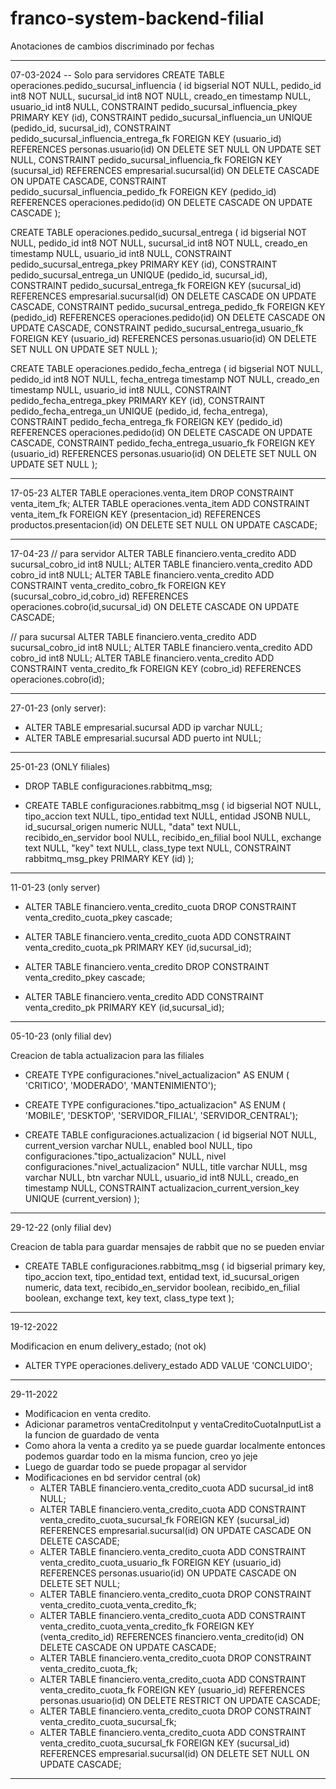 # franco-system-backend-filial

Anotaciones de cambios discriminado por fechas

-------------------------------------------------------------------------------------------------------
07-03-2024
-- Solo para servidores
CREATE TABLE operaciones.pedido_sucursal_influencia (
	id bigserial NOT NULL,
	pedido_id int8 NOT NULL,
	sucursal_id int8 NOT NULL,
	creado_en timestamp NULL,
	usuario_id int8 NULL,
	CONSTRAINT pedido_sucursal_influencia_pkey PRIMARY KEY (id),
	CONSTRAINT pedido_sucursal_influencia_un UNIQUE (pedido_id, sucursal_id),
	CONSTRAINT pedido_sucursal_influencia_entrega_fk FOREIGN KEY (usuario_id) REFERENCES personas.usuario(id) ON DELETE SET NULL ON UPDATE SET NULL,
	CONSTRAINT pedido_sucursal_influencia_fk FOREIGN KEY (sucursal_id) REFERENCES empresarial.sucursal(id) ON DELETE CASCADE ON UPDATE CASCADE,
	CONSTRAINT pedido_sucursal_influencia_pedido_fk FOREIGN KEY (pedido_id) REFERENCES operaciones.pedido(id) ON DELETE CASCADE ON UPDATE CASCADE
);

CREATE TABLE operaciones.pedido_sucursal_entrega (
	id bigserial NOT NULL,
	pedido_id int8 NOT NULL,
	sucursal_id int8 NOT NULL,
	creado_en timestamp NULL,
	usuario_id int8 NULL,
	CONSTRAINT pedido_sucursal_entrega_pkey PRIMARY KEY (id),
	CONSTRAINT pedido_sucursal_entrega_un UNIQUE (pedido_id, sucursal_id),
	CONSTRAINT pedido_sucursal_entrega_fk FOREIGN KEY (sucursal_id) REFERENCES empresarial.sucursal(id) ON DELETE CASCADE ON UPDATE CASCADE,
	CONSTRAINT pedido_sucursal_entrega_pedido_fk FOREIGN KEY (pedido_id) REFERENCES operaciones.pedido(id) ON DELETE CASCADE ON UPDATE CASCADE,
	CONSTRAINT pedido_sucursal_entrega_usuario_fk FOREIGN KEY (usuario_id) REFERENCES personas.usuario(id) ON DELETE SET NULL ON UPDATE SET NULL
);


CREATE TABLE operaciones.pedido_fecha_entrega (
	id bigserial NOT NULL,
	pedido_id int8 NOT NULL,
	fecha_entrega timestamp NOT NULL,
	creado_en timestamp NULL,
	usuario_id int8 NULL,
	CONSTRAINT pedido_fecha_entrega_pkey PRIMARY KEY (id),
	CONSTRAINT pedido_fecha_entrega_un UNIQUE (pedido_id, fecha_entrega),
	CONSTRAINT pedido_fecha_entrega_fk FOREIGN KEY (pedido_id) REFERENCES operaciones.pedido(id) ON DELETE CASCADE ON UPDATE CASCADE,
	CONSTRAINT pedido_fecha_entrega_usuario_fk FOREIGN KEY (usuario_id) REFERENCES personas.usuario(id) ON DELETE SET NULL ON UPDATE SET NULL
);


-------------------------------------------------------------------------------------------------------
17-05-23
ALTER TABLE operaciones.venta_item DROP CONSTRAINT venta_item_fk;
ALTER TABLE operaciones.venta_item ADD CONSTRAINT venta_item_fk FOREIGN KEY (presentacion_id) REFERENCES productos.presentacion(id) ON DELETE SET NULL ON UPDATE CASCADE;


-------------------------------------------------------------------------------------------------------
17-04-23
// para servidor
ALTER TABLE financiero.venta_credito ADD sucursal_cobro_id int8 NULL;
ALTER TABLE financiero.venta_credito ADD cobro_id int8 NULL;
ALTER TABLE financiero.venta_credito ADD CONSTRAINT venta_credito_cobro_fk FOREIGN KEY (sucursal_cobro_id,cobro_id) REFERENCES operaciones.cobro(id,sucursal_id) ON DELETE CASCADE ON UPDATE CASCADE;


// para sucursal
ALTER TABLE financiero.venta_credito ADD sucursal_cobro_id int8 NULL;
ALTER TABLE financiero.venta_credito ADD cobro_id int8 NULL;
ALTER TABLE financiero.venta_credito ADD CONSTRAINT venta_credito_fk FOREIGN KEY (cobro_id) REFERENCES operaciones.cobro(id);

-------------------------------------------------------------------------------------------------------
27-01-23 (only server): 

- ALTER TABLE empresarial.sucursal ADD ip varchar NULL;
- ALTER TABLE empresarial.sucursal ADD puerto int NULL;


-------------------------------------------------------------------------------------------------------
25-01-23 (ONLY filiales)
- DROP TABLE configuraciones.rabbitmq_msg;

- CREATE TABLE configuraciones.rabbitmq_msg (
	id bigserial NOT NULL,
	tipo_accion text NULL,
	tipo_entidad text NULL,
	entidad JSONB NULL,
	id_sucursal_origen numeric NULL,
	"data" text NULL,
	recibido_en_servidor bool NULL,
	recibido_en_filial bool NULL,
	exchange text NULL,
	"key" text NULL,
	class_type text NULL,
	CONSTRAINT rabbitmq_msg_pkey PRIMARY KEY (id)
);


-------------------------------------------------------------------------------------------------------
11-01-23 (only server)

 - ALTER TABLE financiero.venta_credito_cuota DROP CONSTRAINT venta_credito_cuota_pkey cascade;
 - ALTER TABLE financiero.venta_credito_cuota ADD CONSTRAINT venta_credito_cuota_pk PRIMARY KEY (id,sucursal_id);

 - ALTER TABLE financiero.venta_credito DROP CONSTRAINT venta_credito_pkey cascade;
 - ALTER TABLE financiero.venta_credito ADD CONSTRAINT venta_credito_pk PRIMARY KEY (id,sucursal_id);
 
 --------------------------------------------------------------------------------------------------------


05-10-23 (only filial dev)

Creacion de tabla actualizacion para las filiales

 - CREATE TYPE configuraciones."nivel_actualizacion" AS ENUM (
	'CRITICO',
	'MODERADO',
	'MANTENIMIENTO');
	
 - CREATE TYPE configuraciones."tipo_actualizacion" AS ENUM (
	'MOBILE',
	'DESKTOP',
	'SERVIDOR_FILIAL',
	'SERVIDOR_CENTRAL');
	
 - CREATE TABLE configuraciones.actualizacion (
	id bigserial NOT NULL,
	current_version varchar NULL,
	enabled bool NULL,
	tipo configuraciones."tipo_actualizacion" NULL,
	nivel configuraciones."nivel_actualizacion" NULL,
	title varchar NULL,
	msg varchar NULL,
	btn varchar NULL,
	usuario_id int8 NULL,
	creado_en timestamp NULL,
	CONSTRAINT actualizacion_current_version_key UNIQUE (current_version)
);



--------------------------------------------------------------------------------------------------------------------------------------
29-12-22 (only filial dev)

Creacion de tabla para guardar mensajes de rabbit que no se pueden enviar
  - CREATE TABLE configuraciones.rabbitmq_msg (
	id bigserial primary key,
	tipo_accion text,
	tipo_entidad text,
	entidad text,
	id_sucursal_origen numeric,
	data text,
	recibido_en_servidor boolean,
	recibido_en_filial boolean,
	exchange text,
	key text,
	class_type text
);

--------------------------------------------------------------------------------------------------------------------------------------
19-12-2022

Modificacion en enum delivery_estado; (not ok)
  - ALTER TYPE operaciones.delivery_estado ADD VALUE 'CONCLUIDO';


--------------------------------------------------------------------------------------------------------------------------------------

29-11-2022

  - Modificacion en venta credito.
  - Adicionar parametros ventaCreditoInput y ventaCreditoCuotaInputList a la funcion de guardado de venta
  - Como ahora la venta a credito ya se puede guardar localmente entonces podemos guardar todo en la misma funcion, creo yo jeje
  - Luego de guardar todo se puede propagar al servidor
  - Modificaciones en bd servidor central (ok)
    - ALTER TABLE financiero.venta_credito_cuota ADD sucursal_id int8 NULL; 
    - ALTER TABLE financiero.venta_credito_cuota ADD CONSTRAINT venta_credito_cuota_sucursal_fk FOREIGN KEY (sucursal_id) REFERENCES empresarial.sucursal(id) ON UPDATE CASCADE ON DELETE CASCADE;
    - ALTER TABLE financiero.venta_credito_cuota ADD CONSTRAINT venta_credito_cuota_usuario_fk FOREIGN KEY (usuario_id) REFERENCES personas.usuario(id) ON UPDATE CASCADE ON DELETE SET NULL;
    - ALTER TABLE financiero.venta_credito_cuota DROP CONSTRAINT venta_credito_cuota_venta_credito_fk;
    - ALTER TABLE financiero.venta_credito_cuota ADD CONSTRAINT venta_credito_cuota_venta_credito_fk FOREIGN KEY (venta_credito_id) REFERENCES financiero.venta_credito(id) ON DELETE CASCADE ON UPDATE CASCADE;
    - ALTER TABLE financiero.venta_credito_cuota DROP CONSTRAINT venta_credito_cuota_fk;
    - ALTER TABLE financiero.venta_credito_cuota ADD CONSTRAINT venta_credito_cuota_fk FOREIGN KEY (usuario_id) REFERENCES personas.usuario(id) ON DELETE RESTRICT ON UPDATE CASCADE;
    - ALTER TABLE financiero.venta_credito_cuota DROP CONSTRAINT venta_credito_cuota_sucursal_fk;
    - ALTER TABLE financiero.venta_credito_cuota ADD CONSTRAINT venta_credito_cuota_sucursal_fk FOREIGN KEY (sucursal_id) REFERENCES empresarial.sucursal(id) ON DELETE SET NULL ON UPDATE CASCADE;

--------------------------------------------------------------------------------------------------------------------------------------


